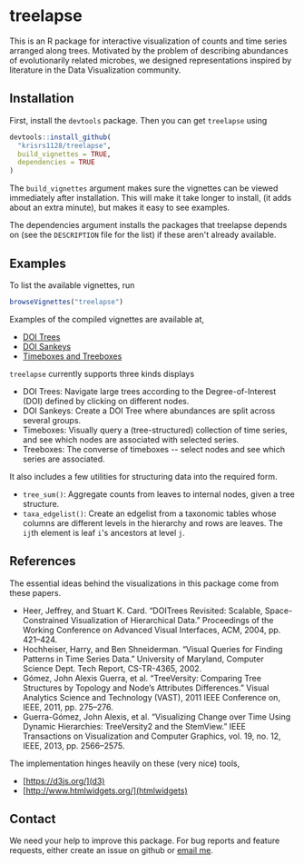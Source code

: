 # treelapse

This is an R package for interactive visualization of counts and time series
arranged along trees. Motivated by the problem of describing abundances of
evolutionarily related microbes, we designed representations inspired by
literature in the Data Visualization community.

## Installation ##

First, install the `devtools` package. Then you can get `treelapse` using

```r
devtools::install_github(
  "krisrs1128/treelapse", 
  build_vignettes = TRUE, 
  dependencies = TRUE
)
```

The `build_vignettes` argument makes sure the vignettes can be viewed
immediately after installation. This will make it take longer to install,
(it adds about an extra minute), but makes it easy to see examples.

The dependencies argument installs the packages that treelapse depends on
(see the `DESCRIPTION` file for the list) if these aren't already available.

## Examples ##

To list the available vignettes, run

```r
browseVignettes("treelapse")
```

Examples of the compiled vignettes are available at,
- [DOI Trees](http://statweb.stanford.edu/~kriss1/setup_doi.html)
- [DOI Sankeys](http://statweb.stanford.edu/~kriss1/setup_csts.html)
- [Timeboxes and Treeboxes](http://statweb.stanford.edu/~kriss1/setup_timeboxes.html)

`treelapse` currently supports three kinds displays

* DOI Trees: Navigate large trees according to the Degree-of-Interest (DOI)
defined by clicking on different nodes.
* DOI Sankeys: Create a DOI Tree where abundances are split across several
groups.
* Timeboxes: Visually query a (tree-structured) collection of time series, and
see which nodes are associated with selected series.
* Treeboxes: The converse of timeboxes -- select nodes and see which series are
associated.

It also includes a few utilities for structuring data into the required form.

* `tree_sum()`: Aggregate counts from leaves to internal nodes, given a tree
structure.
* `taxa_edgelist()`: Create an edgelist from a taxonomic tables whose columns
are different levels in the hierarchy and rows are leaves. The `ij`th element
is leaf `i`'s ancestors at level `j`.

## References ##

The essential ideas behind the visualizations in this package come from these
papers.

* Heer, Jeffrey, and Stuart K. Card. “DOITrees Revisited: Scalable, Space-Constrained Visualization of Hierarchical Data.” Proceedings of the Working Conference on Advanced Visual Interfaces, ACM, 2004, pp. 421–424.
* Hochheiser, Harry, and Ben Shneiderman. “Visual Queries for Finding Patterns in Time Series Data.” University of Maryland, Computer Science Dept. Tech Report, CS-TR-4365, 2002.
* Gómez, John Alexis Guerra, et al. “TreeVersity: Comparing Tree Structures by Topology and Node’s Attributes Differences.” Visual Analytics Science and Technology (VAST), 2011 IEEE Conference on, IEEE, 2011, pp. 275–276.
* Guerra-Gómez, John Alexis, et al. “Visualizing Change over Time Using Dynamic Hierarchies: TreeVersity2 and the StemView.” IEEE Transactions on Visualization and Computer Graphics, vol. 19, no. 12, IEEE, 2013, pp. 2566–2575.

The implementation hinges heavily on these (very nice) tools,
* [https://d3js.org/](d3)
* [http://www.htmlwidgets.org/](htmlwidgets)

## Contact ##

We need your help to improve this package. For bug reports and feature
requests, either create an issue on github or
[email me](mailto:kriss1@stanford.edu).
